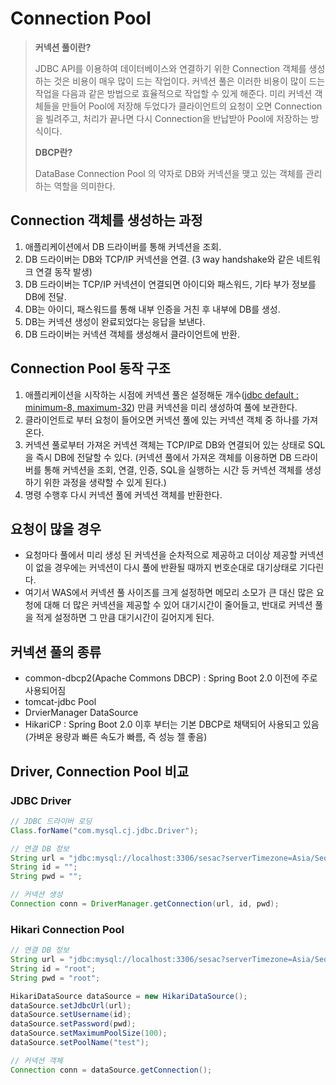 # Connection Pool

> **커넥션 풀이란?**<br/>
>
> JDBC API를 이용하여 데이터베이스와 연결하기 위한 Connection 객체를 생성하는 것은 비용이 매우 많이 드는 작업이다. 커넥션 풀은 이러한 비용이 많이 드는 작업을 다음과 같은 방법으로 효율적으로 작업할 수 있게 해준다. 미리 커넥션 객체들을 만들어 Pool에 저장해 두었다가 클라이언트의 요청이 오면 Connection을 빌려주고, 처리가 끝나면 다시 Connection을 반납받아 Pool에 저장하는 방식이다. <br/>
>
> **DBCP란?**<br/>
>
> DataBase Connection Pool 의 약자로 DB와 커넥션을 맺고 있는 객체를 관리하는 역할을 의미한다.

## Connection 객체를 생성하는 과정

1. 애플리케이션에서 DB 드라이버를 통해 커넥션을 조회.
2. DB 드라이버는 DB와 TCP/IP 커넥션을 연결. (3 way handshake와 같은 네트워크 연결 동작 발생)
3. DB 드라이버는 TCP/IP 커넥션이 연결되면 아이디와 패스워드, 기타 부가 정보를 DB에 전달.
4. DB는 아이디, 패스워드를 통해 내부 인증을 거친 후 내부에 DB를 생성.
5. DB는 커넥션 생성이 완료되었다는 응답을 보낸다.
6. DB 드라이버는 커넥션 객체를 생성해서 클라이언트에 반환.

## Connection Pool 동작 구조

1. 애플리케이션을 시작하는 시점에 커넥션 풀은 설정해둔 개수([jdbc default : minimum-8, maximum-32](https://docs.oracle.com/cd/E19879-01/821-0269/abela/index.html)) 만큼 커넥션을 미리 생성하여 풀에 보관한다.
2. 클라이언트로 부터 요청이 들어오면 커넥션 풀에 있는 커넥션 객체 중 하나를 가져온다.
3. 커넥션 풀로부터 가져온 커넥션 객체는 TCP/IP로 DB와 연결되어 있는 상태로 SQL을 즉시 DB에 전달할 수 있다. (커넥션 풀에서 가져온 객체를 이용하면 DB 드라이버를 통해 커넥션을 조회, 연결, 인증, SQL을 실행하는 시간 등 커넥션 객체를 생성하기 위한 과정을 생략할 수 있게 된다.)
4. 명령 수행후 다시 커넥션 풀에 커넥션 객체를 반환한다.

## 요청이 많을 경우

- 요청마다 풀에서 미리 생성 된 커넥션을 순차적으로 제공하고 더이상 제공할 커넥션이 없을 경우에는 커넥션이 다시 풀에 반환될 때까지 번호순대로 대기상태로 기다린다.
- 여기서 WAS에서 커넥션 풀 사이즈를 크게 설정하면 메모리 소모가 큰 대신 많은 요청에 대해 더 많은 커넥션을 제공할 수 있어 대기시간이 줄어들고, 반대로 커넥션 풀을 적게 설정하면 그 만큼 대기시간이 길어지게 된다.

## 커넥션 풀의 종류

- common-dbcp2(Apache Commons DBCP) : Spring Boot 2.0 이전에 주로 사용되어짐
- tomcat-jdbc Pool
- DrvierManager DataSource
- HikariCP : Spring Boot 2.0 이후 부터는 기본 DBCP로 채택되어 사용되고 있음 (가벼운 용량과 빠른 속도가 빠름, 즉 성능 젤 좋음)

## Driver, Connection Pool 비교

### JDBC Driver

```java
// JDBC 드라이버 로딩
Class.forName("com.mysql.cj.jdbc.Driver");

// 연결 DB 정보
String url = "jdbc:mysql://localhost:3306/sesac?serverTimezone=Asia/Seoul&characterEncoding=UTF-8";
String id = "";
String pwd = ""; 

// 커넥션 생성
Connection conn = DriverManager.getConnection(url, id, pwd);
```

### Hikari Connection Pool

```java
// 연결 DB 정보
String url = "jdbc:mysql://localhost:3306/sesac?serverTimezone=Asia/Seoul&characterEncoding=UTF-8";
String id = "root";
String pwd = "root";

HikariDataSource dataSource = new HikariDataSource(); 
dataSource.setJdbcUrl(url);
dataSource.setUsername(id);
dataSource.setPassword(pwd); 
dataSource.setMaximumPoolSize(100);
dataSource.setPoolName("test"); 

// 커넥션 객체
Connection conn = dataSource.getConnection();
```

